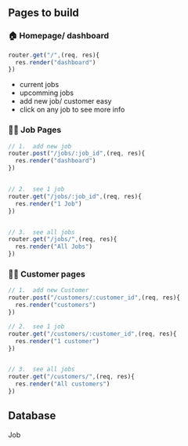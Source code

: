 ## Pages to build

### 🏠 Homepage/ dashboard

```js
router.get("/",(req, res){
  res.render("dashboard")
})

```

- current jobs
- upcomming jobs
- add new job/ customer easy
- click on any job to see more info

### 👷‍♀️ Job Pages

```js
// 1.  add new job
router.post("/jobs/:job_id",(req, res){
  res.render("dashboard")
})


// 2.  see 1 job
router.get("/jobs/:job_id",(req, res){
  res.render("1 Job")
})


// 3.  see all jobs
router.get("/jobs/",(req, res){
  res.render("All Jobs")
})

```

### 🧑‍🦲 Customer pages

```js
// 1.  add new Customer
router.post("/customers/:customer_id",(req, res){
  res.render("customers")
})

// 2.  see 1 job
router.get("/customers/:customer_id",(req, res){
  res.render("1 customer")
})


// 3.  see all jobs
router.get("/customers/",(req, res){
  res.render("All customers")
})

```

## Database

Job
